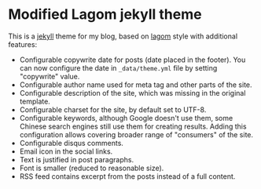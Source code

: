# Modified Lagom jekyll theme

This is a [jekyll](http://jekyllrb.com/) theme for my blog, based on [lagom](https://github.com/swanson/lagom) style with additional features:

* Configurable copywrite date for posts (date placed in the footer). You can now configure the date in `_data/theme.yml` file by setting "copywrite" value.
* Configurable author name used for meta tag and other parts of the site.
* Configurable description of the site, which was missing in the original template.
* Configurable charset for the site, by default set to UTF-8.
* Configurable keywords, although Google doesn't use them, some Chinese search engines still use them for creating results. Adding this configuration allows covering broader range of "consumers" of the site.
* Configurable disqus comments.
* Email icon in the social links.
* Text is justified in post paragraphs.
* Font is smaller (reduced to reasonable size).
* RSS feed contains excerpt from the posts instead of a full content.
